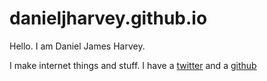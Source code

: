 # danieljharvey.github.io

Hello. I am Daniel James Harvey.

I make internet things and stuff. I have a [twitter](https://www.twitter.com/yevrahjleinad) and a [github](https://www.github.com/danieljharvey)
